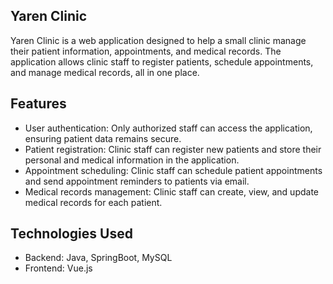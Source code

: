## Yaren Clinic
Yaren Clinic is a web application designed to help a small clinic manage their patient information, appointments, and medical records. The application allows clinic staff to register patients, schedule appointments, and manage medical records, all in one place.

## Features
- User authentication: Only authorized staff can access the application, ensuring patient data remains secure.
- Patient registration: Clinic staff can register new patients and store their personal and medical information in the application.
- Appointment scheduling: Clinic staff can schedule patient appointments and send appointment reminders to patients via email.
- Medical records management: Clinic staff can create, view, and update medical records for each patient.

## Technologies Used
- Backend: Java, SpringBoot, MySQL
- Frontend: Vue.js